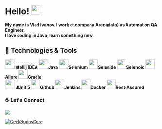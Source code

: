# Hello! <img src="https://raw.githubusercontent.com/MartinHeinz/MartinHeinz/master/wave.gif" width="30px">

**My name is Vlad Ivanov. I work at company Arenadata) as Automation QA Engineer.**  
**I love coding in Java, learn something new.**

## 🔧 Technologies & Tools 
<img src="https://starchenkov.pro/qa-guru/img/skills/Intelij_IDEA.svg" width="30px">**Intellij IDEA** <img src="https://starchenkov.pro/qa-guru/img/skills/Java.svg" width="30px">**Java** <img src="https://starchenkov.pro/qa-guru/img/skills/Selenium.svg" width="30px">**Selenium** <img src="https://starchenkov.pro/qa-guru/img/skills/Selenide.svg" width="30px">**Selenide** <img src="https://starchenkov.pro/qa-guru/img/skills/Selenoid.svg" width="30px">**Selenoid** <img src="https://starchenkov.pro/qa-guru/img/skills/Allure_Report.svg" width="30px">**Allure** <img src="https://starchenkov.pro/qa-guru/img/skills/Gradle.svg" width="30px">**Gradle**   
<img src="https://starchenkov.pro/qa-guru/img/skills/JUnit5.svg" width="30px"> **JUnit 5 <img src="https://starchenkov.pro/qa-guru/img/skills/Github.svg" width="30px">Github <img src="https://starchenkov.pro/qa-guru/img/skills/Jenkins.svg" width="30px">Jenkins <img src="https://starchenkov.pro/qa-guru/img/skills/Docker.svg" width="30px">Docker <img src="https://starchenkov.pro/qa-guru/img/skills/Rest-Assured.svg" width="30px">Rest-Assured**

### :coffee: Let's Connect 
<p align="left">
	<a href="https://t.me/yennR"><img src="https://img.icons8.com/bubbles/50/000000/telegram-app.png" target="_blank"/></a>
</p>
<a href="https://github.com/ivanovvlad9626/GeekBrainsCore">
  <img align="center" src="https://github-readme-stats.anuraghazra1.vercel.app/api?username=ivanovvlad9626&show_icons=true&include_all_commits=true&theme=tokyonight&&count_private=true" alt="GeekBrainsCore" />
</a>

